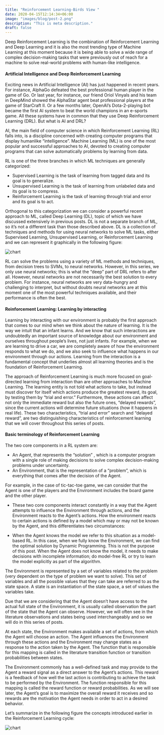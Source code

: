 ```yaml
---
title: "Reinforcement Learning-Birds View "
date: 2020-04-15T12:14:34+06:00
image: "images/blog/post-2.png"
description: "This is meta description."
draft: false
---
```


Deep Reinforcement Learning is the combination of Reinforcement Learning and Deep Learning and it is also the most trending type of Machine Learning at this moment because it is being able to solve a wide range of complex decision-making tasks that were previously out of reach for a machine to solve real-world problems with human-like intelligence.

#### Artificial Intelligence and Deep Reinforcement Learning

Exciting news in Artificial Intelligence (AI) has just happened in recent years. For instance, AlphaGo defeated the best professional human player in the game of Go. Or last year, for instance, our friend Oriol Vinyals and his team in DeepMind showed the AlphaStar agent beat professional players at the game of StarCraft II. Or a few months later, OpenAI’s Dota-2-playing bot became the first AI system to beat the world champions in an e-sports game. All these systems have in common that they use Deep Reinforcement Learning (DRL). But what is AI and DRL?

AI, the main field of computer science in which Reinforcement Learning (RL) falls into, is a discipline concerned with creating computer programs that display humanlike “intelligence”. Machine Learning (ML) is one of the most popular and successful approaches to AI, devoted to creating computer programs that can solve automatically problems by learning from data.

RL is one of the three branches in which ML techniques are generally categorized:

- Supervised Learning is the task of learning from tagged data and its goal is to generalize.
- Unsupervised Learning is the task of learning from unlabeled data and its goal is to compress.
- Reinforcement Learning is the task of learning through trial and error and its goal is to act.


Orthogonal to this categorization we can consider a powerful recent approach to ML, called Deep Learning (DL), topic of which we have discussed extensively in previous posts. DL is not a separate branch of ML, so it’s not a different task than those described above. DL is a collection of techniques and methods for using neural networks to solve ML tasks, either Supervised Learning, Unsupervised Learning, or Reinforcement Learning and we can represent it graphically in the following figure:


![chart](/images/blog/chart.png "Figure:1 Visual relationship of Deep Learning with the Machine Learning categories.")

RL can solve the problems using a variety of ML methods and techniques, from decision trees to SVMs, to neural networks. However, in this series, we only use neural networks; this is what the “deep” part of DRL refers to after all. However, neural networks are not necessarily the best solution to every problem. For instance, neural networks are very data-hungry and challenging to interpret, but without doubts neural networks are at this moment one of the most powerful techniques available, and their performance is often the best.

#### Reinforcement Learning: Learning by interacting

Learning by interacting with our environment is probably the first approach that comes to our mind when we think about the nature of learning. It is the way we intuit that an infant learns. And we know that such interactions are undoubtedly an important source of knowledge about our environment and ourselves throughout people’s lives, not just infants. For example, when we are learning to drive a car, we are completely aware of how the environment responds to what we do, and we also seek to influence what happens in our environment through our actions. Learning from the interaction is a fundamental concept that underlies almost all learning theories and is the foundation of Reinforcement Learning.

The approach of Reinforcement Learning is much more focused on goal-directed learning from interaction than are other approaches to Machine Learning. The learning entity is not told what actions to take, but instead must discover for itself which actions produce the greatest reward, its goal, by testing them by “trial and error.” Furthermore, these actions can affect not only the immediate reward but also the future ones, “delayed rewards”, since the current actions will determine future situations (how it happens in real life). These two characteristics, “trial and error” search and “delayed reward”, are two distinguishing characteristics of reinforcement learning that we will cover throughout this series of posts.

#### Basic terminology of Reinforcement Learning
The two core components in a RL system are:

- An Agent, that represents the “solution” , which is a computer program with a single role of making decisions to solve complex decision-making problems under uncertainty.
- An Environment, that is the representation of a “problem”, which is everything that comes after the decision of the Agent.

For example, in the case of tic-tac-toe game, we can consider that the Agent is one of the players and the Environment includes the board game and the other player.

- These two core components interact constantly in a way that the Agent attempts to influence the Environment through actions, and the Environment reacts to the Agent’s actions. How the environment reacts to certain actions is defined by a model which may or may not be known by the Agent, and this differentiates two circumstances:

- When the Agent knows the model we refer to this situation as a model-based RL. In this case, when we fully know the Environment, we can find the optimal solution by Dynamic Programming. This is not the purpose of this post.
When the Agent does not know the model, it needs to make decisions with incomplete information; do model-free RL or try to learn the model explicitly as part of the algorithm.

The Environment is represented by a set of variables related to the problem (very dependent on the type of problem we want to solve). This set of variables and all the possible values that they can take are referred to as the state space. A state is an instantiation of the state space, a set of values the variables take.

Due that we are considering that the Agent doesn’t have access to the actual full state of the Environment, it is usually called observation the part of the state that the Agent can observe. However, we will often see in the literature observations and states being used interchangeably and so we will do in this series of posts.

At each state, the Environment makes available a set of actions, from which the Agent will choose an action. The Agent influences the Environment through these actions and the Environment may change states as a response to the action taken by the Agent. The function that is responsible for this mapping is called in the literature transition function or transition probabilities between states.

The Environment commonly has a well-defined task and may provide to the Agent a reward signal as a direct answer to the Agent’s actions. This reward is a feedback of how well the last action is contributing to achieve the task to be performed by the Environment. The function responsible for this mapping is called the reward function or reward probabilities. As we will see later, the Agent’s goal is to maximize the overall reward it receives and so rewards are the motivation the Agent needs in order to act in a desired behavior.

Let’s summarize in the following figure the concepts introduced earlier in the Reinforcement Learning cycle:

![chart](/images/blog/chart2.png "Figure:2 Reinforcement Learning cycle.")
